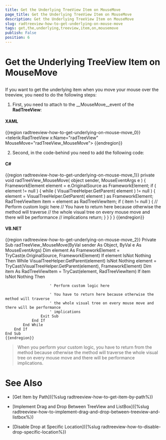 ```yaml
---
title: Get the Underlying TreeView Item on MouseMove
page_title: Get the Underlying TreeView Item on MouseMove
description: Get the Underlying TreeView Item on MouseMove
slug: radtreeview-how-to-get-underlying-on-mouse-move
tags: get,the,underlying,treeview,item,on,mousemove
publish: False
position: 6
---
```


# Get the Underlying TreeView Item on MouseMove



## 

If you want to get the underlying item when you move your mouse over the treeview, you need to do the following steps:

1. First, you need to attach to the __MouseMove__event of the __RadTreeView__: 

#### __XAML__

{{region radtreeview-how-to-get-underlying-on-mouse-move_0}}
	<telerik:RadTreeView x:Name="radTreeView" MouseMove="radTreeView_MouseMove">
	{{endregion}}



2. Second, in the code-behind you need to add the following code: 

#### __C#__

{{region radtreeview-how-to-get-underlying-on-mouse-move_1}}
	private void radTreeView_MouseMove( object sender, MouseEventArgs e )
	{
	     FrameworkElement element = e.OriginalSource as FrameworkElement;
	     if ( element != null )
	     {
	         while ( VisualTreeHelper.GetParent( element ) != null )
	         {
	             element = VisualTreeHelper.GetParent( element ) as FrameworkElement;
	             RadTreeViewItem item = element as RadTreeViewItem;
	             if ( item != null )
	             {
	                 // Perform custom logic here
	                 // You have to return here because otherwise the method will traverse
	                 // the whole visual tree on every mouse move and there will be performance
	                 // implications
	                 return;
	             }
	         }
	     }
	}
	{{endregion}}



#### __VB.NET__

{{region radtreeview-how-to-get-underlying-on-mouse-move_2}}
	Private Sub radTreeView_MouseMove(ByVal sender As Object, ByVal e As MouseEventArgs)
	    Dim element As FrameworkElement = TryCast(e.OriginalSource, FrameworkElement)
	    If element IsNot Nothing Then
	        While VisualTreeHelper.GetParent(element) IsNot Nothing
	            element = TryCast(VisualTreeHelper.GetParent(element), FrameworkElement)
	            Dim item As RadTreeViewItem = TryCast(element, RadTreeViewItem)
	            If item IsNot Nothing Then
	
	                    ' Perform custom logic here
	
	                    ' You have to return here because otherwise the method will traverse
	                    ' the whole visual tree on every mouse move and there will be performance
	                    ' implications
	                Exit Sub
	            End If
	        End While
	    End If
	End Sub
	{{endregion}}



>When you perform your custom logic, you have to return from the method because otherwise the method will traverse the whole visual tree on every mouse move and there will be performance implications.

# See Also

 * [Get Item by Path]({%slug radtreeview-how-to-get-item-by-path%})

 * [Implement Drag and Drop Between TreeView and ListBox]({%slug radtreeview-how-to-implement-drag-and-drop-between-treeview-and-listbox%})

 * [Disable Drop at Specific Location]({%slug radtreeview-how-to-disable-drop-specific-location%})
